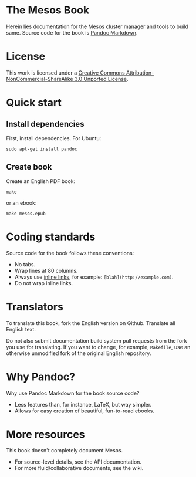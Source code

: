 # The Mesos Book

Herein lies documentation for the Mesos cluster manager and tools to build
same. Source code for the book is
[Pandoc Markdown](http://johnmacfarlane.net/pandoc/README.html).

# License

This work is licensed under a
[Creative Commons Attribution-NonCommercial-ShareAlike 3.0 Unported License](http://creativecommons.org/licenses/by-nc-sa/3.0/deed.en_US).

# Quick start

## Install dependencies

First, install dependencies. For Ubuntu:

    sudo apt-get install pandoc

## Create book

Create an English PDF book:

    make

or an ebook:

    make mesos.epub

# Coding standards

Source code for the book follows these conventions:

* No tabs.
* Wrap lines at 80 columns.
* Always use
  [inline links](http://johnmacfarlane.net/pandoc/README.html#inline-links),
  for example: `[blah](http://example.com)`.
* Do not wrap inline links.

# Translators

To translate this book, fork the English version on Github. Translate all
English text.

Do not also submit documentation build system pull requests from the fork you
use for translating. If you want to change, for example, `Makefile`, use an
otherwise unmodified fork of the original English repository.

# Why Pandoc?

Why use Pandoc Markdown for the book source code?

* Less features than, for instance, LaTeX, but way simpler.
* Allows for easy creation of beautiful, fun-to-read ebooks.

# More resources

This book doesn't completely document Mesos.

* For source-level details, see the API documentation.
* For more fluid/collaborative documents, see the wiki.
